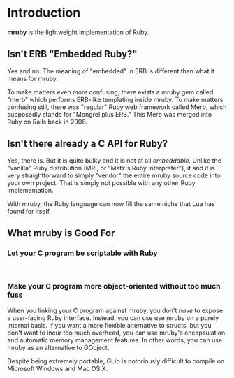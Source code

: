 <a name="intro"></a>
# Introduction

**mruby** is the lightweight implementation of Ruby.


## Isn't ERB "Embedded Ruby?"

Yes and no. The meaning of "embedded" in ERB is different than what it means
for mruby.

To make matters even more confusing, there exists a mruby gem called "merb"
which performs ERB-like templating inside mruby. To make matters confusing
still, there was "regular" Ruby web framework called Merb, which supposedly
stands for "Mongrel plus ERB." This Merb was merged into Ruby on Rails back
in 2008.


## Isn't there already a C API for Ruby?

Yes, there is. But it is quite bulky and it is not at all _embeddable._
Unlike the "vanilla" Ruby distribution (MRI, or "Matz's Ruby Interpreter"),
it and it is very straightforward to simply "vendor" the entire mruby source
code into your own project. That is simply not possible with any other Ruby
implementation.

With mruby, the Ruby language can now fill the same niche that Lua has found
for itself.


## What mruby is Good For

### Let your C program be scriptable with Ruby

.


### Make your C program more object-oriented without too much fuss

When you linking your C program against mruby, you don't _have_ to expose a
user-facing Ruby interface. Instead, you can use use mruby on a purely
internal basis. If you want a more flexible alternative to structs, but you
don't want to incur too much overhead, you can use mruby's encapsulation and
automatic memory management features. In other words, you can use mruby as
an alternative to GObject.

Despite being extremely portable, GLib is notoriously difficult to compile
on Microsoft Windows and Mac OS X.
